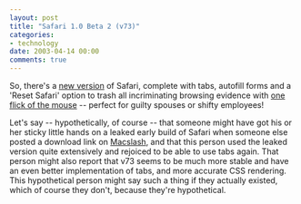 ```yaml
---
layout: post
title: "Safari 1.0 Beta 2 (v73)"
categories:
- technology
date: 2003-04-14 00:00
comments: true
---
```


<p>So, there's a <a href="http://www.apple.com/safari/">new version</a> of Safari, complete with tabs, autofill forms and a 'Reset Safari' option to trash all incriminating browsing evidence with <a href="http://www.oreillynet.com/cs/user/view/wlg/3059">one flick of the mouse</a> -- perfect for guilty spouses or shifty employees!</p>

<p>Let's say -- hypothetically, of course -- that someone might have got his or her sticky little hands on a leaked early build of Safari when someone else posted a download link on <a href="http://www.macslash.org/article.pl?sid=03/02/24/1351255&amp;mode=thread">Macslash</a>, and that this person used the leaked version quite extensively and rejoiced to be able to use tabs again. That person might also report that v73 seems to be much more stable and have an even better implementation of tabs, and more accurate CSS rendering. This hypothetical person might say such a thing if they actually existed, which of course they don't, because they're hypothetical.</p>



